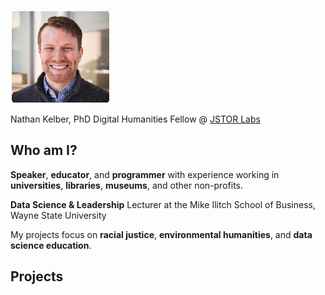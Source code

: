 ![Image of Nathan Kelber](profile.jpg)

Nathan Kelber, PhD
Digital Humanities Fellow @ [JSTOR Labs](https://labs.jstor.org/)

## Who am I?
**Speaker**, **educator**, and **programmer** with experience working in **universities**, **libraries**, **museums**, and other non-profits. 

**Data Science & Leadership** Lecturer at the Mike Ilitch School of Business, Wayne State University

My projects focus on **racial justice**, **environmental humanities**, and **data science education**.

## Projects






